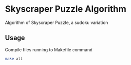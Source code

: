 # Skyscraper Puzzle Algorithm

Algorithm of Skyscraper Puzzle, a sudoku variation

## Usage

Compile files running to Makefile command

```sh
make all
```